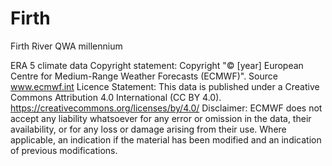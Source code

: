 # Firth
 Firth River QWA millennium



ERA 5 climate data
Copyright statement: Copyright "© [year] European Centre for Medium-Range Weather Forecasts (ECMWF)".
Source www.ecmwf.int
Licence Statement: This data is published under a Creative Commons Attribution 4.0 International (CC BY 4.0). https://creativecommons.org/licenses/by/4.0/
Disclaimer: ECMWF does not accept any liability whatsoever for any error or omission in the data, their availability, or for any loss or damage arising from their use.
Where applicable, an indication if the material has been modified and an indication of previous modifications.
